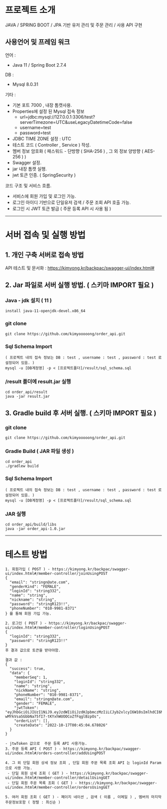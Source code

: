 # 프로젝트 소개

JAVA / SPRING BOOT / JPA 기반 유저 관리 및 주문 관리 / 사용 API 구현

## 사용언어 및 프레임 워크

언어 : 
* Java 11 / Spring Boot 2.7.4

DB : 
* Mysql 8.0.31

기타 :
- 기본 포트 7000 , 내장 톰캣사용.
- Properties에 설정 된 Mysql 접속 정보
  - url=jdbc:mysql://127.0.0.1:3306/test?serverTimezone=UTC&useLegacyDatetimeCode=false
  - username=test
  - password=test
- JDBC TIME ZONE 설정 : UTC
- 테스트 코드 ( Controller , Service ) 작성.
- 멤버 정보 암호화 ( 패스워드 - 단방향 ( SHA-256 ) , 그 외 정보 양방향 ( AES-256 ) )
- Swagger 설정.
- jar 내장 톰캣 실행.
- jwt 토큰 인증. ( SpringSecurity )

코드 구조 및 서비스 흐름.
 * 서비스에 회원 가입 및 로그인 가능.
 * 로그인 아이디 기반으로 단일유저 검색 / 주문 조회 API 호출 가능.
 * 로그인 시 JWT 토큰 발급 ( 주문 등록 API 시 사용 됨 )
 
---


# 서버 접속 및 실행 방법

## 1. 개인 구축 서버로 접속 방법

API 테스트 및 문서화 : https://kimyong.kr/backpac/swagger-ui/index.html#

## 2. Jar 파일로 서버 실행 방법. ( 스키마 IMPORT 필요 )

### Java - jdk 설치 ( 11 )
```
install java-11-openjdk-devel.x86_64
```

### git clone
```
git clone https://github.com/kimyooooong/order_api.git
```

### Sql Schema Import
```
( 프로젝트 내의 접속 정보는 DB : test , username : test , password : test 로 설정되어 있음. )
mysql -u [DB계정명] -p < [프로젝트폴더]/result/sql_schema.sql
```

### /result 폴더에 result.jar 실행
```
cd order_api/result
java -jar result.jar
```

## 3. Gradle build 후 서버 실행. ( 스키마 IMPORT 필요 )

### git clone
```
git clone https://github.com/kimyooooong/order_api.git
```

### Gradle Build ( JAR 파일 생성 )
```
cd order_api
./gradlew build
```

### Sql Schema Import
```
( 프로젝트 내의 접속 정보는 DB : test , username : test , password : test 로 설정되어 있음. )
mysql -u [DB계정명] -p < [프로젝트폴더]/result/sql_schema.sql
```

### JAR 실행
```
cd order_api/build/libs
java -jar order_api-1.0.jar
```
---

# 테스트 방법
```
1. 회원가입 ( POST ) - https://kimyong.kr/backpac/swagger-ui/index.html#/member-controller/joinUsingPOST
{
  "email": "stringn@ate.com",
  "genderKind": "FEMALE",
  "loginId": "string332",
  "name": "string",
  "nickname": "string",
  "password": "stringR123!!",
  "phoneNumber": "010-9981-8371"
} 를 통해 회원 가입 가능.

2. 로그인 ( POST ) - https://kimyong.kr/backpac/swagger-ui/index.html#/member-controller/loginUsingPOST
{
  "loginId": "string332",
  "password": "stringR123!!"
}
후 결과 값으로 토큰을 받아야함. 

결과 값 : 
{
  "success": true,
  "data": {
    "memberSeq": 1,
    "loginId": "string332",
    "name": "string",
    "nickName": "string",
    "phoneNumber": "010-9981-8371",
    "email": "stringn@ate.com",
    "gender": "FEMALE",
    "jwtToken": "eyJhbGciOiJIUzI1NiJ9.eyJzdWIiOiJzdHJpbmczMzIiLCJyb2xlcyI6W10sImlhdCI6MTY2NTkzNTEyMCwiZXhwIjoxNjY1OTM2OTIwfQ.e-wMYkVsaSGbbNa75fI7-tKYxhWUOOCoZfFqglBzpOs",
    "orderList": [],
    "createDate": "2022-10-17T00:45:04.678026"
  }
}

- jtwToken 값으로  주문 등록 API 사용가능. 
3. 주문 등록 API ( POST ) - https://kimyong.kr/backpac/swagger-ui/index.html#/orders-controller/addUsingPOST

4. 그 외 단일 회원 상세 정보 조회 , 단일 회원 주문 목록 조회 API 는 loginId Param 으로 사용 가능.
 - 단일 회원 상세 조회 ( GET ) - https://kimyong.kr/backpac/swagger-ui/index.html#/member-controller/detailUsingGET 
 - 단일 회원 주문 목록 조회 ( GET ) - https://kimyong.kr/backpac/swagger-ui/index.html#/member-controller/ordersUsingGET

5. 여러 회원 조회 ( GET ) - 페이지 네이션 , 검색 ( 이름 , 이메일 ) , 멤버의 마지막 주문정보포함 ( 정렬 : 최신순 ) 


```

